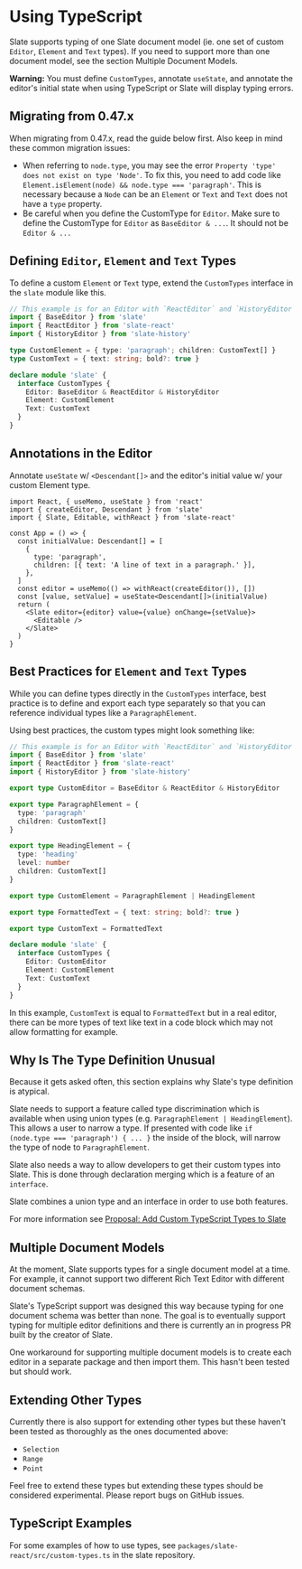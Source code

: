 # Using TypeScript

Slate supports typing of one Slate document model \(ie. one set of custom `Editor`, `Element` and `Text` types\). If you need to support more than one document model, see the section Multiple Document Models.

**Warning:** You must define `CustomTypes`, annotate `useState`, and annotate the editor's initial state when using TypeScript or Slate will display typing errors.

## Migrating from 0.47.x

When migrating from 0.47.x, read the guide below first. Also keep in mind these common migration issues:

- When referring to `node.type`, you may see the error `Property 'type' does not exist on type 'Node'`. To fix this, you need to add code like `Element.isElement(node) && node.type === 'paragraph'`. This is necessary because a `Node` can be an `Element` or `Text` and `Text` does not have a `type` property.
- Be careful when you define the CustomType for `Editor`. Make sure to define the CustomType for `Editor` as `BaseEditor & ...`. It should not be `Editor & ...`

## Defining `Editor`, `Element` and `Text` Types

To define a custom `Element` or `Text` type, extend the `CustomTypes` interface in the `slate` module like this.

```typescript
// This example is for an Editor with `ReactEditor` and `HistoryEditor`
import { BaseEditor } from 'slate'
import { ReactEditor } from 'slate-react'
import { HistoryEditor } from 'slate-history'

type CustomElement = { type: 'paragraph'; children: CustomText[] }
type CustomText = { text: string; bold?: true }

declare module 'slate' {
  interface CustomTypes {
    Editor: BaseEditor & ReactEditor & HistoryEditor
    Element: CustomElement
    Text: CustomText
  }
}
```

## Annotations in the Editor

Annotate `useState` w/ `<Descendant[]>` and the editor's initial value w/ your custom Element type.

```tsx
import React, { useMemo, useState } from 'react'
import { createEditor, Descendant } from 'slate'
import { Slate, Editable, withReact } from 'slate-react'

const App = () => {
  const initialValue: Descendant[] = [
    {
      type: 'paragraph',
      children: [{ text: 'A line of text in a paragraph.' }],
    },
  ]
  const editor = useMemo(() => withReact(createEditor()), [])
  const [value, setValue] = useState<Descendant[]>(initialValue)
  return (
    <Slate editor={editor} value={value} onChange={setValue}>
      <Editable />
    </Slate>
  )
}
```

## Best Practices for `Element` and `Text` Types

While you can define types directly in the `CustomTypes` interface, best practice is to define and export each type separately so that you can reference individual types like a `ParagraphElement`.

Using best practices, the custom types might look something like:

```typescript
// This example is for an Editor with `ReactEditor` and `HistoryEditor`
import { BaseEditor } from 'slate'
import { ReactEditor } from 'slate-react'
import { HistoryEditor } from 'slate-history'

export type CustomEditor = BaseEditor & ReactEditor & HistoryEditor

export type ParagraphElement = {
  type: 'paragraph'
  children: CustomText[]
}

export type HeadingElement = {
  type: 'heading'
  level: number
  children: CustomText[]
}

export type CustomElement = ParagraphElement | HeadingElement

export type FormattedText = { text: string; bold?: true }

export type CustomText = FormattedText

declare module 'slate' {
  interface CustomTypes {
    Editor: CustomEditor
    Element: CustomElement
    Text: CustomText
  }
}
```

In this example, `CustomText` is equal to `FormattedText` but in a real editor, there can be more types of text like text in a code block which may not allow formatting for example.

## Why Is The Type Definition Unusual

Because it gets asked often, this section explains why Slate's type definition is atypical.

Slate needs to support a feature called type discrimination which is available when using union types \(e.g. `ParagraphElement | HeadingElement`\). This allows a user to narrow a type. If presented with code like `if (node.type === 'paragraph') { ... }` the inside of the block, will narrow the type of node to `ParagraphElement`.

Slate also needs a way to allow developers to get their custom types into Slate. This is done through declaration merging which is a feature of an `interface`.

Slate combines a union type and an interface in order to use both features.

For more information see [Proposal: Add Custom TypeScript Types to Slate](https://github.com/ianstormtaylor/slate/issues/3725)

## Multiple Document Models

At the moment, Slate supports types for a single document model at a time. For example, it cannot support two different Rich Text Editor with different document schemas.

Slate's TypeScript support was designed this way because typing for one document schema was better than none. The goal is to eventually support typing for multiple editor definitions and there is currently an in progress PR built by the creator of Slate.

One workaround for supporting multiple document models is to create each editor in a separate package and then import them. This hasn't been tested but should work.

## Extending Other Types

Currently there is also support for extending other types but these haven't been tested as thoroughly as the ones documented above:

- `Selection`
- `Range`
- `Point`

Feel free to extend these types but extending these types should be considered experimental. Please report bugs on GitHub issues.

## TypeScript Examples

For some examples of how to use types, see `packages/slate-react/src/custom-types.ts` in the slate repository.
